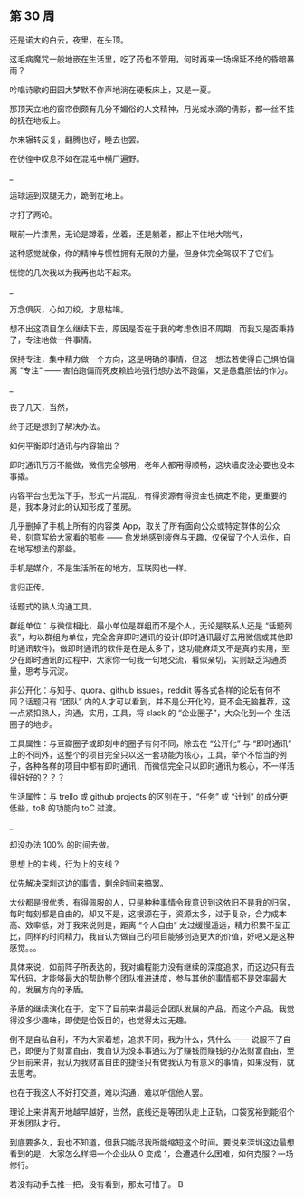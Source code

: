 ## 第 30 周

还是诺大的白云，夜里，在头顶。

这毛病魔咒一般地嵌在生活里，吃了药也不管用，何时再来一场绵延不绝的昏暗暴雨？

吟唱诗歌的田园大梦默不作声地淌在硬板床上，又是一夏。

那顶天立地的窗帘倒颇有几分不媚俗的人文精神，月光或水滴的倩影，都一丝不挂的抚在地板上。

尔来辗转反复，翻腾也好，睡去也罢。

在彷徨中叹息不如在混沌中横尸遍野。

_

运球运到双腿无力，跪倒在地上。

才打了两轮。

眼前一片漆黑，无论是蹲着，坐着，还是躺着，都止不住地大喘气，

这种感觉就像，你的精神与惯性拥有无限的力量，但身体完全驾驭不了它们。

恍惚的几次我以为我再也站不起来。

_

万念俱灰，心如刀绞，才思枯竭。

想不出这项目怎么继续下去，原因是否在于我的考虑依旧不周期，而我又是否秉持了，专注地做一件事情。

保持专注，集中精力做一个方向，这是明确的事情，但这一想法若使得自己惧怕偏离 “专注” —— 害怕跑偏而死皮赖脸地强行想办法不跑偏，又是愚蠢胆怯的作为。

_

丧了几天，当然，

终于还是想到了解决办法。

如何平衡即时通讯与内容输出？

即时通讯万万不能做，微信完全够用，老年人都用得顺畅，这块墙皮没必要也没本事撬。

内容平台也无法下手，形式一片混乱，有得资源有得资金也搞定不能，更重要的是，我本身对此的认知形成了茧房。

几乎删掉了手机上所有的内容类 App，取关了所有面向公众或特定群体的公众号，刻意写给大家看的那些 —— 愈发地感到疲倦与无趣，仅保留了个人运作，自在地写想法的那些。

手机是媒介，不是生活所在的地方，互联网也一样。

言归正传。



话题式的熟人沟通工具。

群组单位：与微信相比，最小单位是群组而不是个人，无论是联系人还是 “话题列表”，均以群组为单位，完全舍弃即时通讯的设计(即时通讯最好去用微信或其他即时通讯软件)，做即时通讯的软件是在是太多了，这功能麻烦又不是真的实用，至少在即时通讯的过程中，大家你一句我一句地交流，看似亲切，实则缺乏沟通质量，思考与沉淀。

非公开化：与知乎、quora、github issues，reddiit 等各式各样的论坛有何不同？话题只有 “团队” 内的人才可以看到，并不是公开化的，更不会无脑推荐，这一点紧扣熟人，沟通，实用，工具，将 slack 的 “企业圈子”，大众化到一个 生活圈子的地步。

工具属性：与豆瓣圈子或即刻中的圈子有何不同，除去在 “公开化” 与 “即时通讯” 上的不同外，这整个的项目完全只以这一套功能为核心，工具，举个不恰当的例子，各种各样的项目中都有即时通讯，而微信完全只以即时通讯为核心，不一样活得好好的？？？

生活属性：与 trello 或 github projects 的区别在于，“任务” 或 “计划” 的成分更低些，toB 的功能向 toC 过渡。

_

却没办法 100% 的时间去做。

思想上的主线，行为上的支线？

优先解决深圳这边的事情，剩余时间来搞罢。

大伙都是很优秀，有得佩服的人，只是种种事情令我意识到这依旧不是我的归宿，每时每刻都是自由的，却又不是，这根源在于，资源太多，过于复杂，合力成本高、效率低，对于我来说则是，距离 “个人自由” 太过缓慢遥远，精力积累不呈正比，同样的时间精力，我自认为做自己的项目能够创造更大的价值，好吧又是这种感觉。。。

具体来说，如前阵子所表达的，我对编程能力没有继续的深度追求，而这边只有去写代码，才能够最大的帮助整个团队推进进度，参与其他的事情都不是效率最大的，发展方向的矛盾。

矛盾的继续演化在于，定下了目前来讲最适合团队发展的产品，而这个产品，我觉得没多少趣味，即使是恰饭目的，也觉得太过无趣。

倒不是自私自利，不为大家着想，追求不同，我为什么，凭什么 —— 说服不了自己，即便为了财富自由，我自认为没本事通过为了赚钱而赚钱的办法财富自由，至少目前来讲，我认为我财富自由的捷径只有做我认为有意义的事情，如果没有，就去思考。

也在于我这人不好打交道，难以沟通，难以听信他人罢。

理论上来讲离开地越早越好，当然，底线还是等团队走上正轨，口袋宽裕到能招个开发团队才行。

到底要多久，我也不知道，但我只能尽我所能缩短这个时间。要说来深圳这边最想看到的是，大家怎么样把一个企业从 0 变成 1，会遭遇什么困难，如何克服？一场修行。

若没有动手去推一把，没有看到，那太可惜了。
B
